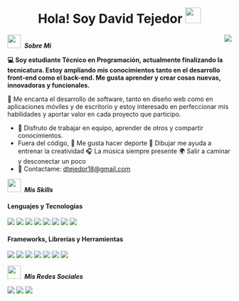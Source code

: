 <h1 align="center">Hola! Soy David Tejedor <img src="https://media.giphy.com/media/hvRJCLFzcasrR4ia7z/giphy.gif" width="35"></h1>
<div class="row">
  <div class="col-12 col-md-6">
    <img align="right" class="img-fluid" src="https://images-wixmp-ed30a86b8c4ca887773594c2.wixmp.com/f/a80c8979-22d6-49c7-bca4-97613a4a9237/d5oq0io-dfbb9ca7-26c1-4479-9ec4-c5f8a282d3a9.gif?token=eyJ0eXAiOiJKV1QiLCJhbGciOiJIUzI1NiJ9.eyJzdWIiOiJ1cm46YXBwOjdlMGQxODg5ODIyNjQzNzNhNWYwZDQxNWVhMGQyNmUwIiwiaXNzIjoidXJuOmFwcDo3ZTBkMTg4OTgyMjY0MzczYTVmMGQ0MTVlYTBkMjZlMCIsIm9iaiI6W1t7InBhdGgiOiJcL2ZcL2E4MGM4OTc5LTIyZDYtNDljNy1iY2E0LTk3NjEzYTRhOTIzN1wvZDVvcTBpby1kZmJiOWNhNy0yNmMxLTQ0NzktOWVjNC1jNWY4YTI4MmQzYTkuZ2lmIn1dXSwiYXVkIjpbInVybjpzZXJ2aWNlOmZpbGUuZG93bmxvYWQiXX0.Sg8sLZmDi_-ACyOI7391L3fdxYDbKZVy01K57vxYMqk" style="max-width: 100%; height: auto;" />
  </div>

  <img src="https://media.tenor.com/xX4PpM086w4AAAAi/star.gif" width="30px">&nbsp; ***Sobre Mi***

  <div class="col-12 col-md-6">
    <p><b>💻 Soy estudiante Técnico en Programación, actualmente finalizando la tecnicatura. Estoy ampliando mis conocimientos tanto en el desarrollo front-end como el back-end. Me gusta aprender y crear cosas nuevas, innovadoras y funcionales.</b></p>
    <p>🚀 Me encanta el desarrollo de software, tanto en diseño web como en aplicaciones móviles y de escritorio y estoy interesado en perfeccionar mis habilidades y aportar valor en cada proyecto que participo.</p>
    <ul>
      <li>🤝 Disfruto de trabajar en equipo, aprender de otros y compartir conocimientos.</li>
      <li>Fuera del código, 💪 Me gusta hacer deporte 🎨 Dibujar me ayuda a entrenar la creatividad 🎧 La música siempre presente 🌍 Salir a caminar y desconectar un poco</li>
      <li>📩 Contactame: <a href="dtejedor18@gmail.com">dtejedor18@gmail.com</a></li>
    </ul>
  </div>
  
  <img src="https://media.tenor.com/xX4PpM086w4AAAAi/star.gif" width="30px">&nbsp; ***Mis Skills***
  <div class="col-12 col-md-6">
    <h4>Lenguajes y Tecnologías</h4>
    <span>
      <img src="https://img.shields.io/badge/c++-%2300599C.svg?style=for-the-badge&logo=c%2B%2B&logoColor=white"> 
      <img src="https://img.shields.io/badge/c%23-%23239120.svg?style=for-the-badge&logo=csharp&logoColor=white"> 
      <img src="https://img.shields.io/badge/mysql-4479A1.svg?style=for-the-badge&logo=mysql&logoColor=white"> 
      <img src="https://img.shields.io/badge/php-%23777BB4.svg?style=for-the-badge&logo=php&logoColor=white"> 
      <img src="https://img.shields.io/badge/html5-%23E34F26.svg?style=for-the-badge&logo=html5&logoColor=white"> 
      <img src="https://img.shields.io/badge/css3-%231572B6.svg?style=for-the-badge&logo=css3&logoColor=white"> 
      <img src="https://img.shields.io/badge/typescript-%23007ACC.svg?style=for-the-badge&logo=typescript&logoColor=white"> 
      <img src="https://img.shields.io/badge/javascript-%23323330.svg?style=for-the-badge&logo=javascript&logoColor=%23F7DF1E">
    </span>
    <h4>Frameworks, Librerías y Herramientas</h4>
    <span>
      <img src="https://img.shields.io/badge/react-%2320232a.svg?style=for-the-badge&logo=react&logoColor=%2361DAFB"> 
      <img src="https://img.shields.io/badge/react_native-%2320232a.svg?style=for-the-badge&logo=react&logoColor=%2361DAFB"> 
      <img src="https://img.shields.io/badge/expo-1C1E24?style=for-the-badge&logo=expo&logoColor=#D04A37"> 
      <img src="https://img.shields.io/badge/node.js-6DA55F?style=for-the-badge&logo=node.js&logoColor=white"> 
      <img src="https://img.shields.io/badge/vite-%23646CFF.svg?style=for-the-badge&logo=vite&logoColor=white"> 
      <img src="https://img.shields.io/badge/tailwindcss-%2338B2AC.svg?style=for-the-badge&logo=tailwind-css&logoColor=white"> 
      <img src="https://img.shields.io/badge/bootstrap-%238511FA.svg?style=for-the-badge&logo=bootstrap&logoColor=white"> 
    </span>
  </div>
</div>

<img src="https://media.tenor.com/xX4PpM086w4AAAAi/star.gif" width="30px">&nbsp; ***Mis Redes Sociales***

<a href="https://www.instagram.com/davicci.arg/"><img src="https://img.shields.io/badge/Instagram-%23E4405F.svg?style=for-the-badge&logo=Instagram&logoColor=white"></a>
<a href="https://discord.com/users/daviddtkd"><img src="https://img.shields.io/badge/Discord-%235865F2.svg?style=for-the-badge&logo=discord&logoColor=white"></a>
<a href="https://x.com/DaviddTkd"><img src="https://img.shields.io/badge/X-%23000000.svg?style=for-the-badge&logo=X&logoColor=white"></a>

